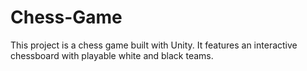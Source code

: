 # Chess-Game
This project is a chess game built with Unity. It features an interactive chessboard with playable white and black teams.

